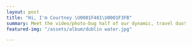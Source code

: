 ```yaml
---
layout: post
title: "Hi, I'm Courtney \U0001F481\U0001F3FB"
summary: Meet the video/photo-bug half of our dynamic, travel duo!
featured-img: "/assets/album/dublin water.jpg"

---
```

